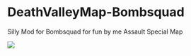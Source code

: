# DeathValleyMap-Bombsquad
Silly Mod for Bombsquad for fun by me
Assault Special Map

![](deathvalley.gif)
